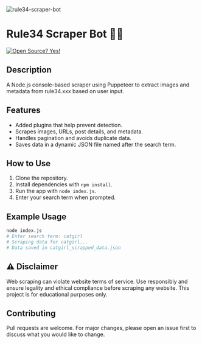 
![rule34-scraper-bot](https://github.com/Shivam171/rule34-scraper-bot/assets/66107248/5edb6829-804d-45f3-8887-2d1bec080682)

# Rule34 Scraper Bot 🕵️‍♂️

[![Open Source? Yes!](https://badgen.net/badge/Open%20Source%20%3F/Yes%21/blue?icon=github)]()


## Description

A Node.js console-based scraper using Puppeteer to extract images and metadata from rule34.xxx based on user input.

## Features

- Added plugins that help prevent detection.
- Scrapes images, URLs, post details, and metadata.
- Handles pagination and avoids duplicate data.
- Saves data in a dynamic JSON file named after the search term.

## How to Use

1. Clone the repository.
2. Install dependencies with `npm install`.
3. Run the app with `node index.js`.
4. Enter your search term when prompted.

## Example Usage

```bash
node index.js
# Enter search term: catgirl
# Scraping data for catgirl...
# Data saved in catgirl_scrapped_data.json
```

## ⚠️ Disclaimer 

Web scraping can violate website terms of service. Use responsibly and ensure legality and ethical compliance before scraping any website. This project is for educational purposes only.

## Contributing

Pull requests are welcome. For major changes, please open an issue first to discuss what you would like to change.
